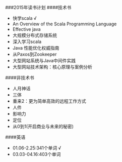 ###2015年读书计划
####技术书
* 快学scala √
* An Overview of the Scala Programming Language
* Effective java
* 大规模分布式存储系统
* 深入学习scala
* Java 性能优化权威指南
* 从Paxos到Zookeeper
* 大型网站系统与Java中间件实践
* 大型网站技术架构：核心原理与案例分析

####非技术书
* 人月神话
* 三体
* 重来2：更为简单高效的远程工作方式
* 人件
* 影响力
* 定位
* 从0到1(开启商业与未来的秘密)

####英语
* 01.06-2.25:341个单词 √
* 03.03-04.16:403个单词
